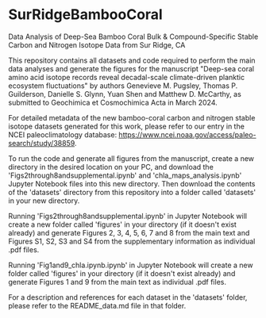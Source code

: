  # SurRidgeBambooCoral

Data Analysis of Deep-Sea Bamboo Coral Bulk &amp; Compound-Specific Stable Carbon and Nitrogen Isotope Data from Sur Ridge, CA

This repository contains all datasets and code required to perform the main data analyses and generate the figures for the manuscript "Deep-sea coral amino acid isotope records reveal decadal-scale climate-driven planktic ecosystem fluctuations" by authors Genevieve M. Pugsley, Thomas P. Guilderson, Danielle S. Glynn, Yuan Shen and Matthew D. McCarthy, as submitted to Geochimica et Cosmochimica Acta in March 2024. 

For detailed metadata of the new bamboo-coral carbon and nitrogen stable isotope datasets generated for this work, please refer to our entry in the NCEI paleoclimatology database: https://www.ncei.noaa.gov/access/paleo-search/study/38859. 

To run the code and generate all figures from the manuscript, create a new directory in the desired location on your PC, and download the 'Figs2through8andsupplemental.ipynb' and 'chla_maps_analysis.ipynb' Jupyter Notebook files into this new directory. Then download the contents of the 'datasets' directory from this repository into a folder called 'datasets' in your new directory. 

Running 'Figs2through8andsupplemental.ipynb' in Jupyter Notebook will create a new folder called 'figures' in your directory (if it doesn't exist already) and generate Figures 2, 3, 4, 5, 6, 7 and 8 from the main text and Figures S1, S2, S3 and S4 from the supplementary information as individual .pdf files. 

Running 'Fig1and9_chla.ipynb.ipynb' in Jupyter Notebook will create a new folder called 'figures' in your directory (if it doesn't exist already) and generate Figures 1 and 9 from the main text as individual .pdf files. 

For a description and references for each dataset in the 'datasets' folder, please refer to the README_data.md file in that folder.

